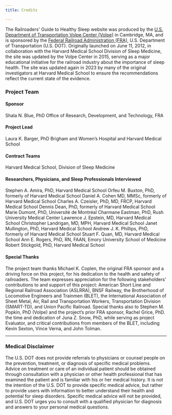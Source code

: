 ```yaml
---
title: Credits

---
```


The Railroaders' Guide to Healthy Sleep website was produced by the [U.S. Department of Transportation Volpe Center (Volpe)](https://www.volpe.dot.gov/) in Cambridge, MA, and is sponsored by the [Federal Railroad Administration (FRA)](https://railroads.dot.gov/), U.S. Department of Transportation (U.S. DOT). Originally launched on June 11, 2012, in collaboration with the Harvard Medical School Division of Sleep Medicine, the site was updated by the Volpe Center in 2015, serving as a major educational initiative for the railroad industry about the importance of sleep health. The site was updated again in 2023 by many of the original investigators at Harvard Medical School to ensure the recommendations reflect the current state of the evidence.

### Project Team

#### Sponsor
Shala N. Blue, PhD
Office of Research, Development, and Technology, FRA

#### Project Lead
Laura K. Barger, PhD
Brigham and Women’s Hospital and Harvard Medical School


#### Contract Teams
Harvard Medical School, Division of Sleep Medicine

#### Researchers, Physicians, and Sleep Professionals Interviewed
Stephen A. Amira, PhD, Harvard Medical School
Orfeu M. Buxton, PhD, formerly of Harvard Medical School
Daniel A. Cohen MD, MMSc, formerly of Harvard Medical School
Charles A. Czeisler, PhD, MD, FRCP, Harvard Medical School
Dennis Dean, PhD, formerly of Harvard Medical School
Marie Dumont, PhD, Université de Montréal
Charmane Eastman, PhD, Rush University Medical Center
Lawrence J. Epstein, MD, Harvard Medical School
Christopher Landrigan, MD, MPH, Harvard Medical School
Janet Mullington, PhD, Harvard Medical School
Andrew J. K. Phillips, PhD, formerly of Harvard Medical School
Stuart F. Quan, MD, Harvard Medical School
Ann E. Rogers, PhD, RN, FAAN, Emory University School of Medicine
Robert Stickgold, PhD, Harvard Medical School

#### Special Thanks
The project team thanks Michael K. Coplen, the original FRA sponsor and a driving force on this project, for his dedication to the health and safety of railroaders. The team expresses appreciation for the following stakeholders’ contributions to and support of this project: American Short Line and Regional Railroad Association (ASLRRA), BNSF Railway, the Brotherhood of Locomotive Engineers and Trainmen (BLET), the International Association of Sheet Metal, Air, Rail and Transportation Workers, Transportation Division (SMART-TD), and Union Pacific Railroad. Special thanks also to Stephen M. Popkin, PhD (Volpe) and the project’s prior FRA sponsor, Rachel Grice, PhD. the time and dedication of Juna Z. Snow, PhD, while serving as project Evaluator, and critical contributions from members of the BLET, including Kevin Sexton, Vince Verna, and John Tolman.

---
### Medical Disclaimer
The U.S. DOT does not provide referrals to physicians or counsel people on the prevention, treatment, or diagnosis of specific medical problems. Advice on treatment or care of an individual patient should be obtained through consultation with a physician or other health professional that has examined the patient and is familiar with his or her medical history. It is not the intention of the U.S. DOT to provide specific medical advice, but rather to provide users with information to better understand their health and potential for sleep disorders. Specific medical advice will not be provided, and U.S. DOT urges you to consult with a qualified physician for diagnosis and answers to your personal medical questions.